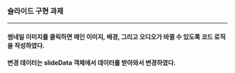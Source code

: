 ### 슬라이드 구현 과제

---

#### 썸네일 이미지를 클릭하면 메인 이미지, 배경, 그리고 오디오가 바뀔 수 있도록 코드 로직을 작성하였다.

#### 변경 데이터는 slideData 객체에서 데이터를 받아와서 변경하였다.
